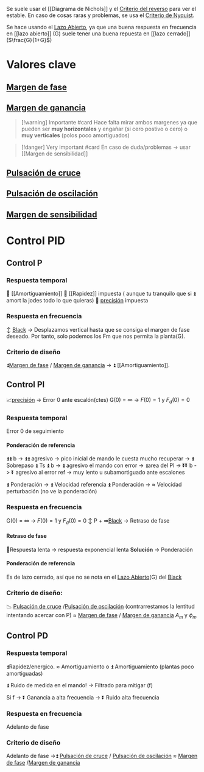 Se suele usar el [[Diagrama de Nichols]] y el [Criterio del reverso](Criterios%20de%20estabilidad#Criterio%20del%20reverso) para ver el estable. En caso de cosas raras y problemas, se usa el [Criterio de Nyquist](Criterio%20de%20Nyquist.md).

Se hace usando el [Lazo Abierto](Lazo%20Abierto.md), ya que una buena respuesta en frecuencia en [[lazo abierto]] (G) suele tener una buena repuesta en [[lazo cerrado]] ($\frac{G}{1+G}$)

# Valores clave
## [Margen de fase](Margen%20de%20fase.md)
## [Margen de ganancia](Margen%20de%20ganancia.md)

> [!warning] Importante #card
> Hace falta mirar ambos margenes ya que pueden ser **muy horizontales** y engañar (si cero postivo o cero) o **muy verticales** (polos poco amortiguados)

> [!danger] Very important #card
>En caso de duda/problemas -> usar [[Margen de sensibilidad]]
## [Pulsación de cruce](Pulsación%20de%20cruce.md)
## [Pulsación de oscilación](Pulsación%20de%20oscilación.md)
## [Margen de sensibilidad](Margen%20de%20sensibilidad.md)



# Control PID

## Control P
### Respuesta temporal
🔧 [[Amortiguamiento]]
🧊 [[Rapidez]] impuesta ( aunque tu tranquilo que si ⏫ amort la jodes todo lo que quieras)
🧊  [precisión](Precisión%20en%20regimen%20permanente.md) impuesta
### Respuesta en frecuencia
↕ [Black](Diagrama%20de%20Nichols.md) -> Desplazamos vertical hasta que se consiga el margen de fase deseado. Por tanto, solo podemos los Fm que nos permita la planta(G).
### Criterio de diseño
⏫[Margen de fase](Margen%20de%20fase.md) / [Margen de ganancia](Margen%20de%20ganancia.md) -> ⏫ [[Amortiguamiento]].

## Control PI
📈[precisión](Precisión%20en%20regimen%20permanente.md) -> Error 0 ante escalón(ctes)
G(0) = $\infty$ -> $F(0)=1$ y $F_{d}(0)=0$
### Respuesta temporal
Error 0 de seguimiento

#### Ponderación de referencia
⏫⏫ b -> ⏫⏫ agresivo -> pico inicial de mando le cuesta mucho recuperar -> ⏫ Sobrepaso ⏫ Ts
⏫ b -> ⏫ agresivo el mando con error -> ⏫area del PI -> 
⏬⏬ b -> ⏬ agresivo al error ref -> muy lento u subamortiguado ante escalones

⏫ Ponderación -> ⏫ Velocidad referencia 
⏫ Ponderación ->  ≈ Velocidad perturbación (no ve la ponderación)
### Respuesta en frecuencia
G(0) = $\infty$ -> $F(0)=1$ y $F_{d}(0)=0$
↕ P + ➡[Black](Diagrama%20de%20Nichols.md) -> Retraso de fase
#### Retraso de fase
🐌Respuesta lenta -> respuesta exponencial lenta
**Solución** -> Ponderación
#### Ponderación de referencia
Es de lazo cerrado, así que no se nota en el [Lazo Abierto](Lazo%20Abierto.md)(G) del [Black](Diagrama%20de%20Nichols.md)
### Criterio de diseño: 
📉 [Pulsación de cruce](Pulsación%20de%20cruce.md) /[Pulsación de oscilación](Pulsación%20de%20oscilación.md) (contrarrestamos la lentitud intentando acercar con P)
≈ [Margen de fase](Margen%20de%20fase.md) / [Margen de ganancia](Margen%20de%20ganancia.md) $A_{m} \text{ y } \phi_{m}$
## Control PD
### Respuesta temporal
⏫Rapidez/energico.   ≈ Amortiguamiento o ⏫ Amortiguamiento (plantas poco amortiguadas)

⏫ Ruido de medida en el mando! -> Filtrado para mitigar (f)

Si f -> ⏬ Ganancia a alta frecuencia -> ⏬ Ruido alta frecuencia
### Respuesta en frecuencia
Adelanto de fase
### Criterio de diseño
Adelanto de fase ->⏫ [Pulsación de cruce](Pulsación%20de%20cruce.md) / [Pulsación de oscilación](Pulsación%20de%20oscilación.md)
≈ [Margen de fase](Margen%20de%20fase.md) /[Margen de ganancia](Margen%20de%20ganancia.md)
